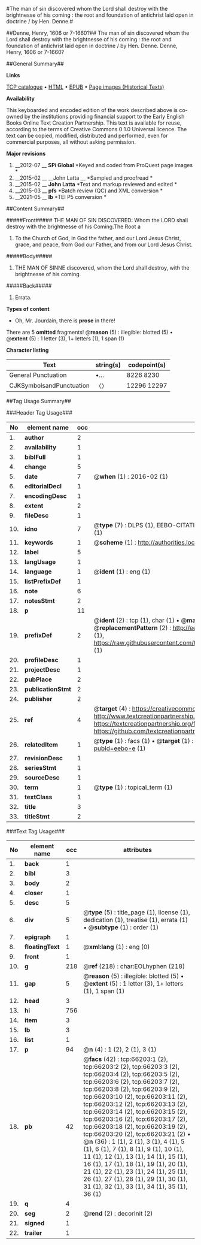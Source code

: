 #The man of sin discovered whom the Lord shall destroy with the brightnesse of his coming : the root and foundation of antichrist laid open in doctrine / by Hen. Denne.#

##Denne, Henry, 1606 or 7-1660?##
The man of sin discovered whom the Lord shall destroy with the brightnesse of his coming : the root and foundation of antichrist laid open in doctrine / by Hen. Denne.
Denne, Henry, 1606 or 7-1660?

##General Summary##

**Links**

[TCP catalogue](http://www.ota.ox.ac.uk/tcp/)  • 
[HTML](http://tei.it.ox.ac.uk/tcp/Texts-HTML/free/A35/A35664.html)  • 
[EPUB](http://tei.it.ox.ac.uk/tcp/Texts-EPUB/free/A35/A35664.epub) • 
[Page images (Historical Texts)](https://historicaltexts.jisc.ac.uk/eebo-12715892e)

**Availability**

This keyboarded and encoded edition of the work described above is co-owned by the
    institutions providing financial support to the Early English Books Online Text Creation
    Partnership. This text is available for reuse, according to the terms of  Creative Commons 0 1.0 Universal
    licence. The text can be copied, modified, distributed and performed, even for commercial
    purposes, all without asking permission.

**Major revisions**

1. __2012-07 __ __SPi Global__ *Keyed and coded from ProQuest page images *
1. __2015-02 __ __John Latta __ *Sampled and proofread *
1. __2015-02 __ __John Latta__ *Text and markup reviewed and edited *
1. __2015-03 __ __pfs__ *Batch review (QC) and XML conversion *
1. __2021-05 __ __lb__ *TEI P5 conversion *

##Content Summary##

#####Front#####
THE MAN OF SIN DISCOVERED: Whom the LORD shall destroy with the brightnesse of his Coming.The Root a
1. To the Church of God, in God the father, and our Lord Jesus Christ, grace, and peace, from God our Father, and from our Lord Jesus Christ.

#####Body#####

1. THE MAN OF SINNE discovered, whom the Lord shall destroy, with the brightnesse of his coming.

#####Back#####

1. Errata.

**Types of content**

  * Oh, Mr. Jourdain, there is **prose** in there!

There are 5 **omitted** fragments! 
 @__reason__ (5) : illegible: blotted (5)  •  @__extent__ (5) : 1 letter (3), 1+ letters (1), 1 span (1)

**Character listing**


|Text|string(s)|codepoint(s)|
|---|---|---|
|General Punctuation|•…|8226 8230|
|CJKSymbolsandPunctuation|〈〉|12296 12297|

##Tag Usage Summary##

###Header Tag Usage###

|No|element name|occ|attributes|
|---|---|---|---|
|1.|__author__|2||
|2.|__availability__|1||
|3.|__biblFull__|1||
|4.|__change__|5||
|5.|__date__|7| @__when__ (1) : 2016-02 (1)|
|6.|__editorialDecl__|1||
|7.|__encodingDesc__|1||
|8.|__extent__|2||
|9.|__fileDesc__|1||
|10.|__idno__|7| @__type__ (7) : DLPS (1), EEBO-CITATION (1), VID (1), EEBO-PROQUEST (1), STC (2), OCLC (1)|
|11.|__keywords__|1| @__scheme__ (1) : http://authorities.loc.gov/ (1)|
|12.|__label__|5||
|13.|__langUsage__|1||
|14.|__language__|1| @__ident__ (1) : eng (1)|
|15.|__listPrefixDef__|1||
|16.|__note__|6||
|17.|__notesStmt__|2||
|18.|__p__|11||
|19.|__prefixDef__|2| @__ident__ (2) : tcp (1), char (1)  •  @__matchPattern__ (2) : ([0-9\-]+):([0-9IVX]+) (1), (.+) (1)  •  @__replacementPattern__ (2) : http://eebo.chadwyck.com/downloadtiff?vid=$1&page=$2 (1), https://raw.githubusercontent.com/textcreationpartnership/Texts/master/tcpchars.xml#$1 (1)|
|20.|__profileDesc__|1||
|21.|__projectDesc__|1||
|22.|__pubPlace__|2||
|23.|__publicationStmt__|2||
|24.|__publisher__|2||
|25.|__ref__|4| @__target__ (4) : https://creativecommons.org/publicdomain/zero/1.0/ (1), http://www.textcreationpartnership.org/docs/. (1), https://textcreationpartnership.org/faq/#faq05 (1), https://github.com/textcreationpartnership (1)|
|26.|__relatedItem__|1| @__type__ (1) : facs (1)  •  @__target__ (1) : https://data.historicaltexts.jisc.ac.uk/view?pubId=eebo-e (1)|
|27.|__revisionDesc__|1||
|28.|__seriesStmt__|1||
|29.|__sourceDesc__|1||
|30.|__term__|1| @__type__ (1) : topical_term (1)|
|31.|__textClass__|1||
|32.|__title__|3||
|33.|__titleStmt__|2||


###Text Tag Usage###

|No|element name|occ|attributes|
|---|---|---|---|
|1.|__back__|1||
|2.|__bibl__|3||
|3.|__body__|2||
|4.|__closer__|1||
|5.|__desc__|5||
|6.|__div__|5| @__type__ (5) : title_page (1), license (1), dedication (1), treatise (1), errata (1)  •  @__subtype__ (1) : order (1)|
|7.|__epigraph__|1||
|8.|__floatingText__|1| @__xml:lang__ (1) : eng (0)|
|9.|__front__|1||
|10.|__g__|218| @__ref__ (218) : char:EOLhyphen (218)|
|11.|__gap__|5| @__reason__ (5) : illegible: blotted (5)  •  @__extent__ (5) : 1 letter (3), 1+ letters (1), 1 span (1)|
|12.|__head__|3||
|13.|__hi__|756||
|14.|__item__|3||
|15.|__lb__|3||
|16.|__list__|1||
|17.|__p__|94| @__n__ (4) : 1 (2), 2 (1), 3 (1)|
|18.|__pb__|42| @__facs__ (42) : tcp:66203:1 (2), tcp:66203:2 (2), tcp:66203:3 (2), tcp:66203:4 (2), tcp:66203:5 (2), tcp:66203:6 (2), tcp:66203:7 (2), tcp:66203:8 (2), tcp:66203:9 (2), tcp:66203:10 (2), tcp:66203:11 (2), tcp:66203:12 (2), tcp:66203:13 (2), tcp:66203:14 (2), tcp:66203:15 (2), tcp:66203:16 (2), tcp:66203:17 (2), tcp:66203:18 (2), tcp:66203:19 (2), tcp:66203:20 (2), tcp:66203:21 (2)  •  @__n__ (36) : 1 (1), 2 (1), 3 (1), 4 (1), 5 (1), 6 (1), 7 (1), 8 (1), 9 (1), 10 (1), 11 (1), 12 (1), 13 (1), 14 (1), 15 (1), 16 (1), 17 (1), 18 (1), 19 (1), 20 (1), 21 (1), 22 (1), 23 (1), 24 (1), 25 (1), 26 (1), 27 (1), 28 (1), 29 (1), 30 (1), 31 (1), 32 (1), 33 (1), 34 (1), 35 (1), 36 (1)|
|19.|__q__|4||
|20.|__seg__|2| @__rend__ (2) : decorInit (2)|
|21.|__signed__|1||
|22.|__trailer__|1||
